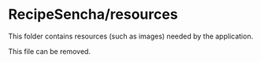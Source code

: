 # RecipeSencha/resources

This folder contains resources (such as images) needed by the application. 

This file can be removed.
